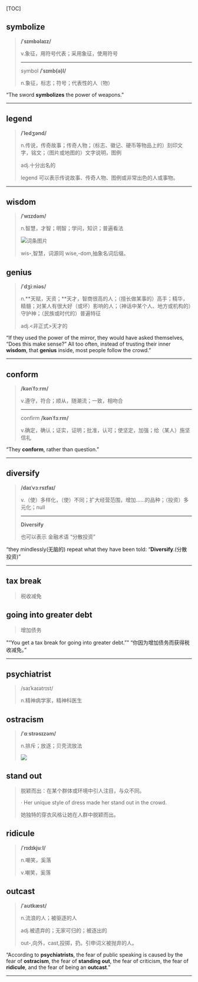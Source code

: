 [TOC]

## symbolize

> **/ˈsɪmbəlaɪz/**
>
> v.象征，用符号代表；采用象征，使用符号
>
> ---
>
> symbol **/ˈsɪmb(ə)l/**
>
> n.象征，标志；符号；代表性的人（物）

“The sword **symbolizes** the power of weapons.”

---

## legend

>**/ˈledʒənd/**
>
>n.传说，传奇故事；传奇人物；（标志、徽记、硬币等物品上的）刻印文字，铭文；（图片或地图的）文字说明，图例
>
>adj.十分出名的
>
>legend 可以表示传说故事、传奇人物、图例或非常出色的人或事物。

---

## wisdom

> **/ˈwɪzdəm/**
>
> n.智慧，才智；明智；学问，知识；普遍看法
>
> ![词条图片](https://ydlunacommon-cdn.nosdn.127.net/e18fe8049dd8a7e2f738170f8eb9c333.jpg?)
>
> wis-,智慧，词源同 wise,-dom,抽象名词后缀。

## genius

> **/ˈdʒiːniəs/**
>
> n.**天赋，天资；**天才，智商很高的人；（擅长做某事的）高手；精华，精髓；对某人有很大好（或坏）影响的人；（神话中某个人、地方或机构的）守护神；（民族或时代的）普遍特征
>
> adj.<非正式>天才的

“If they used the power of the mirror, they would have asked themselves, “Does this make sense?” All too often, instead of trusting their inner **wisdom**, that **genius** inside, most people follow the crowd.”

---

## conform

> **/kənˈfɔːrm/**
>
> v.遵守，符合；顺从，随潮流；一致，相吻合
>
> ---
>
> confirm **/kənˈfɜːrm/**
>
> v.确定，确认；证实，证明；批准，认可；使坚定，加强；给（某人）施坚信礼

“They **conform**, rather than question.”

---

## diversify

> **/daɪˈvɜːrsɪfaɪ/**
>
> v.（使）多样化，（使）不同；扩大经营范围，增加……的品种；（投资）多元化；null
>
> ---
>
> **Diversify**
>
> 也可以表示 金融术语 “分散投资”

“they mindlessly(无脑的) repeat what they have been told: “**Diversify**.(分散投资)”

---

## tax break

> 税收减免

## going into greater debt

> 增加债务

"“You get a tax break for going into greater debt.”" “你因为增加债务而获得税收减免。”

---

## psychiatrist

> /saɪˈkaɪətrɪst/
>
> n.精神病学家，精神科医生

## ostracism

> **/ˈɑːstrəsɪzəm/**
>
> n.排斥；放逐；贝壳流放法
>
> ![](https://ydlunacommon-cdn.nosdn.127.net/eb2efb336029b9b341537a75a4b5809f.jpg?)

## stand out

> 脱颖而出：在某个群体或环境中引人注目，与众不同。
>
> · Her unique style of dress made her stand out in the crowd.
>
> 她独特的穿衣风格让她在人群中脱颖而出。

## ridicule

> **/ˈrɪdɪkjuːl/**
>
> n.嘲笑，奚落
>
> v.嘲笑，奚落

## outcast

> **/ˈaʊtkæst/**
>
> n.流浪的人；被驱逐的人
>
> adj.被遗弃的；无家可归的；被逐出的
>
> out-,向外，cast,投掷，扔。引申词义被抛弃的人。

“According to **psychiatrists**, the fear of public speaking is caused by the fear of **ostracism**, the fear of **standing out**, the fear of criticism, the fear of **ridicule**, and the fear of being an **outcast**.”

---